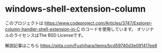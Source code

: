 # windows-shell-extension-column

このプロジェクトは https://www.codeproject.com/Articles/3747/Explorer-column-handler-shell-extension-in-C のコードを使用しています。
オリジナルのライセンスはThe BSD Licenseです。

解説記事はこちら https://qiita.com/Fushihara/items/bcd59740d3e091417ee8
